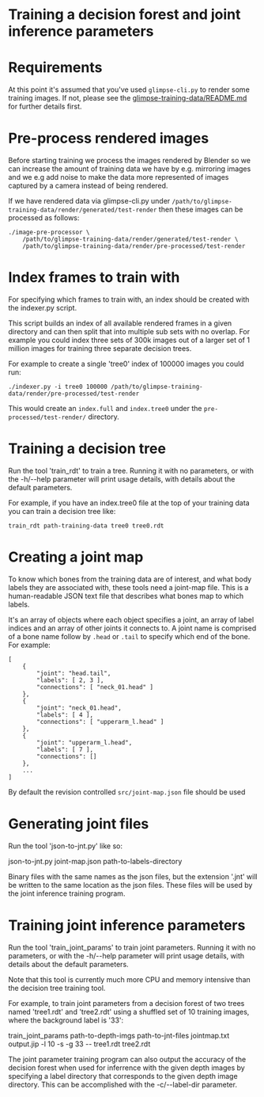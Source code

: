 Training a decision forest and joint inference parameters
=========================================================

Requirements
============

At this point it's assumed that you've used `glimpse-cli.py` to render some
training images. If not, please see the
[glimpse-training-data/README.md](https://github.com/glimpse-project/glimpse-training-data/blob/master/README.md)
for further details first.


Pre-process rendered images
===========================

Before starting training we process the images rendered by Blender so we can
increase the amount of training data we have by e.g. mirroring images and we
e.g add noise to make the data more represented of images captured by a
camera instead of being rendered.

If we have rendered data via glimpse-cli.py under
`/path/to/glimpse-training-data/render/generated/test-render` then these images
can be processed as follows:

```
./image-pre-processor \
    /path/to/glimpse-training-data/render/generated/test-render \
    /path/to/glimpse-training-data/render/pre-processed/test-render
```


Index frames to train with
==========================

For specifying which frames to train with, an index should be created with the
indexer.py script.

This script builds an index of all available rendered frames in a given
directory and can then split that into multiple sub sets with no overlap. For
example you could index three sets of 300k images out of a larger set of 1
million images for training three separate decision trees.

For example to create a single 'tree0' index of 100000 images you could run:
```
./indexer.py -i tree0 100000 /path/to/glimpse-training-data/render/pre-processed/test-render
```

This would create an `index.full` and `index.tree0` under the
`pre-processed/test-render/` directory.


Training a decision tree
========================

Run the tool 'train_rdt' to train a tree. Running it with no parameters, or
with the -h/--help parameter will print usage details, with details about the
default parameters.

For example, if you have an index.tree0 file at the top of your training data
you can train a decision tree like:

```
train_rdt path-training-data tree0 tree0.rdt
```

Creating a joint map
====================

To know which bones from the training data are of interest, and what body
labels they are associated with, these tools need a joint-map file.  This is a
human-readable JSON text file that describes what bones map to which labels.

It's an array of objects where each object specifies a joint, an array of
label indices and an array of other joints it connects to. A joint name is
comprised of a bone name follow by `.head` or `.tail` to specify which end of
the bone. For example:

```
[
    {
        "joint": "head.tail",
        "labels": [ 2, 3 ],
        "connections": [ "neck_01.head" ]
    },
    {
        "joint": "neck_01.head",
        "labels": [ 4 ],
        "connections": [ "upperarm_l.head" ]
    },
    {
        "joint": "upperarm_l.head",
        "labels": [ 7 ],
        "connections": []
    },
    ...
]
```

By default the revision controlled `src/joint-map.json` file should be used

Generating joint files
======================

Run the tool 'json-to-jnt.py' like so:

json-to-jnt.py joint-map.json path-to-labels-directory

Binary files with the same names as the json files, but the extension '.jnt'
will be written to the same location as the json files. These files will be
used by the joint inference training program.

Training joint inference parameters
===================================

Run the tool 'train_joint_params' to train joint parameters. Running it with no
parameters, or with the -h/--help parameter will print usage details, with
details about the default parameters.

Note that this tool is currently much more CPU and memory intensive than the
decision tree training tool.

For example, to train joint parameters from a decision forest of two trees
named 'tree1.rdt' and 'tree2.rdt' using a shuffled set of 10 training images,
where the background label is '33':

train_joint_params path-to-depth-imgs path-to-jnt-files jointmap.txt \
                   output.jip -l 10 -s -g 33 -- tree1.rdt tree2.rdt

The joint parameter training program can also output the accuracy of the
decision forest when used for inferrence with the given depth images by
specifying a label directory that corresponds to the given depth image
directory. This can be accomplished with the -c/--label-dir parameter.
